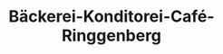 ---
title: "Bäckerei-Konditorei-Café- Ringgenberg"
url: /grindelwald/baeckerei-konditorei-cafe-ringgenberg/
shop: Bäckerei
---